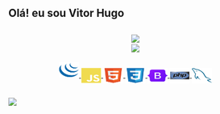 ## Olá! eu sou Vitor Hugo
 ##
<div align="center">
  <a href="https://github.com/VitorHugoFreireFrancoGoncales">
  <img height="20%" src="https://github-readme-stats.vercel.app/api?username=VitorHugoFreireFrancoGoncales&show_icons=true&theme=white&include_all_commits=true&count_private=true"/>
    <br>
  <img height="10%" src="https://github-readme-stats.vercel.app/api/top-langs/?username=VitorHugoFreireFrancoGoncales&layout=compact&langs_count=7&theme=white"/>
</div>
  
<div style="display: inline_block" align="center"><br>
  <img align="" alt="" height="30" width="40" src="https://raw.githubusercontent.com/devicons/devicon/master/icons/jquery/jquery-original.svg">
  <img align="center" alt="" height="30" width="40" src="https://raw.githubusercontent.com/devicons/devicon/master/icons/javascript/javascript-plain.svg">
  <img align="center" alt="" height="30" width="40" src="https://raw.githubusercontent.com/devicons/devicon/master/icons/html5/html5-original.svg">
  <img align="center" alt="" height="30" width="40" src="https://raw.githubusercontent.com/devicons/devicon/master/icons/css3/css3-original.svg">
  <img align="center" alt="" height="30" width="40" src="https://raw.githubusercontent.com/devicons/devicon/master/icons/bootstrap/bootstrap-original.svg">
  <img align="center" alt="" height="30" width="40" src="https://raw.githubusercontent.com/devicons/devicon/master/icons/php/php-original.svg">
  <a href="https://www.mysql.com/">
  <img  align="center" alt="" height="30" width="40" src="https://raw.githubusercontent.com/devicons/devicon/master/icons/mysql/mysql-original.svg">
  </a>
</div>
  
  ##
  
<div> 
  <a href = "mailto:vitor.hugo.freire.franco@gmail.com"><img src="https://img.shields.io/badge/-Gmail-%23333?style=for-the-badge&logo=gmail&logoColor=white" target="_blank"></a>
</div>
